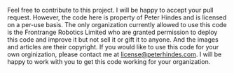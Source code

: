 Feel free to contribute to this project. I will be happy to accept your pull request. However, the code here is property of Peter Hindes and is licensed on a per-use basis. The only organization currently allowed to use this code is the Frontrange Robotics Limited who are granted permission to deploy this code and improve it but not sell it or gift it to anyone. And the images and articles are their copyright. If you would like to use this code for your own orginization, please contact me at license@peterhindes.com. I will be happy to work with you to get this code working for your organization.